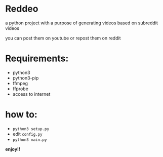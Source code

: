 # Reddeo

a python project with a purpose of generating videos based on subreddit videos

you can post them on youtube or repost them on reddit


# Requirements:
- python3
- python3-pip
- ffmpeg
- ffprobe
- access to internet

# how to:
- `python3 setup.py`
- edit `config.py`
- `python3 main.py`

**enjoy!!**